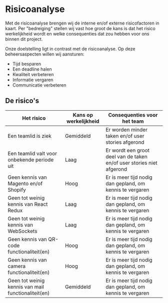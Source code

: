 # Risicoanalyse

Met de risicoanalyse brengen wij de interne en/of externe risicofactoren in kaart. Per "bedreiging" stellen wij vast hoe groot de kans
is dat het risico werkelijkheid wordt en welke consequenties dat zou hebben voor ons binnen dit project.

Onze doelstelling ligt in contrast met de risicoanalyse. Op deze beheersaspecten willen wij aansturen:
* Tijd besparen
* Een deadline halen
* Kwaliteit verbeteren
* Informatie vergaren
* Communicatie verbeteren

## De risico's

| Het risico                                          | Kans op werkelijkheid | Consequenties voor het team                                           |
|-----------------------------------------------------|-----------------------|-----------------------------------------------------------------------|
| Een teamlid is ziek                                 |       Gemiddeld       | Er worden minder taken en/of user stories afgerond                    |
| Een teamlid valt voor onbekende periode uit         |          Laag         | Er wordt een groot deel van de taken en/of user stories niet afgerond |
| Geen kennis van Magento en/of Shopify               |          Hoog         | Er is meer tijd nodig dan gepland, om kennis te vergaren              |
| Geen tot weinig kennis van React Redux              |          Laag         | Er is meer tijd nodig dan gepland, om kennis te vergaren              |
| Geen tot weinig kennis van WebSockets               |          Laag         | Er is meer tijd nodig dan gepland, om kennis te vergaren              |
| Geen kennis van QR-code functionaliteit(en)         |          Hoog         | Er is meer tijd nodig dan gepland, om kennis te vergaren              |
| Geen kennis van camera functionaliteit(en)          |          Hoog         | Er is meer tijd nodig dan gepland, om kennis te vergaren              |
| Geen tot weinig kennis van mail functionaliteit(en) |       Gemiddeld       | Er is meer tijd nodig dan gepland, om kennis te vergaren              |